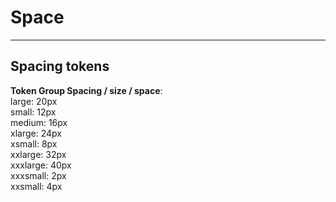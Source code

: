 
# Space

---

## Spacing tokens

  
**Token Group Spacing / size / space**:    
large: 20px  
small: 12px  
medium: 16px  
xlarge: 24px  
xsmall: 8px  
xxlarge: 32px  
xxxlarge: 40px  
xxxsmall: 2px  
xxsmall: 4px  
